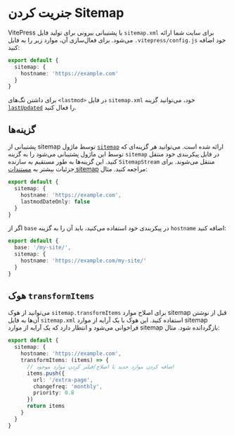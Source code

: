 # جنریت کردن Sitemap

VitePress با پشتیبانی بیرونی برای تولید فایل `sitemap.xml` برای سایت شما ارائه می‌شود. برای فعال‌سازی آن، موارد زیر را به فایل `.vitepress/config.js` خود اضافه کنید:

```ts
export default {
  sitemap: {
    hostname: 'https://example.com'
  }
}
```

برای داشتن تگ‌های `<lastmod>` در فایل `sitemap.xml` خود، می‌توانید گزینه [`lastUpdated`](../reference/default-theme-last-updated) را فعال کنید.

## گزینه‌ها

پشتیبانی از sitemap توسط ماژول [`sitemap`](https://www.npmjs.com/package/sitemap) ارائه شده است. می‌توانید هر گزینه‌ای که توسط این ماژول پشتیبانی می‌شود را به گزینه `sitemap` در فایل پیکربندی خود منتقل کنید. این گزینه‌ها به طور مستقیم به سازنده `SitemapStream` منتقل می‌شوند. برای جزئیات بیشتر به [مستندات sitemap](https://www.npmjs.com/package/sitemap#options-you-can-pass) مراجعه کنید. مثال:

```ts
export default {
  sitemap: {
    hostname: 'https://example.com',
    lastmodDateOnly: false
  }
}
```

اگر از `base` در پیکربندی خود استفاده می‌کنید، باید آن را به گزینه `hostname` اضافه کنید:

```ts
export default {
  base: '/my-site/',
  sitemap: {
    hostname: 'https://example.com/my-site/'
  }
}
```

## هوک `transformItems`

می‌توانید از هوک `sitemap.transformItems` برای اصلاح موارد sitemap قبل از نوشتن آن‌ها به فایل `sitemap.xml` استفاده کنید. این هوک با یک آرایه از موارد sitemap فراخوانی می‌شود و انتظار دارد که یک آرایه از موارد sitemap بازگردانده شود. مثال:

```ts
export default {
  sitemap: {
    hostname: 'https://example.com',
    transformItems: (items) => {
      // اضافه کردن موارد جدید یا اصلاح/فیلتر کردن موارد موجود
      items.push({
        url: '/extra-page',
        changefreq: 'monthly',
        priority: 0.8
      })
      return items
    }
  }
}
```